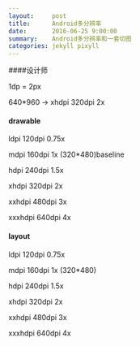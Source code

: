 ```yaml
---
layout:     post
title:      Android多分辨率
date:       2016-06-25 9:00:00
summary:    Android多分辨率和一套切图
categories: jekyll pixyll
---
```


####设计师

1dp = 2px

640*960  ->  xhdpi 320dpi 2x

#### drawable

ldpi  120dpi 0.75x 

mdpi 160dpi 1x  (320*480)baseline

hdpi 240dpi 1.5x

xhdpi 320dpi 2x

xxhdpi 480dpi 3x

xxxhdpi 640dpi 4x

#### layout

ldpi  120dpi 0.75x 

mdpi 160dpi 1x  (320*480)

hdpi 240dpi 1.5x 

xhdpi 320dpi 2x 

xxhdpi 480dpi 3x 

xxxhdpi 640dpi 4x 